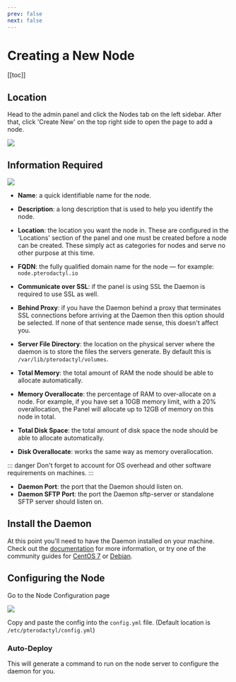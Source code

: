 ```yaml
---
prev: false
next: false
---
```


# Creating a New Node

[[toc]]

## Location
Head to the admin panel and click the Nodes tab on the left sidebar. After that, click 'Create New' on the
top right side to open the page to add a node.

![](/community/config/nodes/pterodactyl_add_node_create_button.png)

## Information Required

![](/community/config/nodes/pterodactyl_add_node_new_page.png)

- **Name**: a quick identifiable name for the node.
- **Description**: a long description that is used to help you identify the node.
- **Location**: the location you want the node in. These are configured in the 'Locations' section of the panel and one
must be created before a node can be created. These simply act as categories for nodes and serve no other purpose at
this time.
- **FQDN**: the fully qualified domain name for the node &mdash; for example: `node.pterodactyl.io`
- **Communicate over SSL**: if the panel is using SSL the Daemon is required to use SSL as well.
- **Behind Proxy**: if you have the Daemon behind a proxy that terminates SSL connections before arriving at the Daemon
then this option should be selected. If none of that sentence made sense, this doesn't affect you.
- **Server File Directory**: the location on the physical server where the daemon is to store the files the servers
generate. By default this is `/var/lib/pterodactyl/volumes`.

- **Total Memory**: the total amount of RAM the node should be able to allocate automatically.
- **Memory Overallocate**: the percentage of RAM to over-allocate on a node. For example, if you have set a 10GB memory
limit, with a 20% overallocation, the Panel will allocate up to 12GB of memory on this node in total.
- **Total Disk Space**: the total amount of disk space the node should be able to allocate automatically.
- **Disk Overallocate**: works the same way as memory overallocation.

::: danger
Don't forget to account for OS overhead and other software requirements on machines.
::: 

- **Daemon Port**: the port that the Daemon should listen on.
- **Daemon SFTP Port**: the port the Daemon sftp-server or standalone SFTP server should listen on.

## Install the Daemon
At this point you'll need to have the Daemon installed on your machine. Check out the [documentation](/wings/1.0/installing)
for more information, or try one of the community guides for [CentOS 7](/community/installation-guides/wings/centos7) or [Debian](/community/installation-guides/wings/debian).

## Configuring the Node
Go to the Node Configuration page

![](/community/config/nodes/pterodactyl_add_node_config.png)

Copy and paste the config into the `config.yml` file. (Default location is `/etc/pterodactyl/config.yml`)

### Auto-Deploy
This will generate a command to run on the node server to configure the daemon for you.

